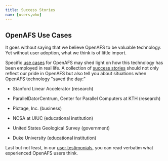 ```yaml
---
title: Success Stories
nav: [users,who]
---
```


## OpenAFS Use Cases ##

It goes without saying that we believe OpenAFS to be valuable technology.  Yet without user adoption, what we think is of little import.  

Specific [use cases]({http://openafs.org/success}) for OpenAFS may shed light on how this technology has been employed in real life.  A collection of [success stories]({http://openafs.org}/success) should not only reflect our pride in OpenAFS but also tell you about situations when OpenAFS technology "saved the day:"

  - Stanford Linear Accelerator (research)

  - ParallelDatorCentrum, Center for Parallel Computers at KTH (research)
  
  - Pictage, Inc. (business)
 
  - NCSA at UIUC (educational institution)

  - United States Geological Survey (government)

  - Duke University (educational institution)
  

Last but not least, in our [user testimonials]({http://openafs.org}/success), you can read verbatim what experienced OpenAFS users think.
